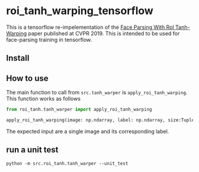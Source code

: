 # roi_tanh_warping_tensorflow


This is a tensorflow re-impelementation of the [Face Parsing With RoI Tanh-Warping](https://openaccess.thecvf.com/content_CVPR_2019/papers/Lin_Face_Parsing_With_RoI_Tanh-Warping_CVPR_2019_paper.pdf) paper published at CVPR 2019. This is intended to be used for face-parsing training in tensorflow.

## Install

## How to use

The main function to call from `src.tanh_warper` is `apply_roi_tanh_warping`. This function works as follows
```python
from roi_tanh.tanh_warper import apply_roi_tanh_warping

apply_roi_tanh_warping(image: np.ndarray, label: np.ndarray, size:Tuple[int])
```

The expected input are a single image and its corresponding label.

## run a unit test
```
python -m src.roi_tanh.tanh_warper --unit_test
```